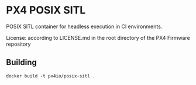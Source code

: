 # PX4 POSIX SITL #

POSIX SITL container for headless execution in CI environments.

License: according to LICENSE.md in the root directory of the PX4 Firmware repository

## Building ##

```
docker build -t px4io/posix-sitl .
```
